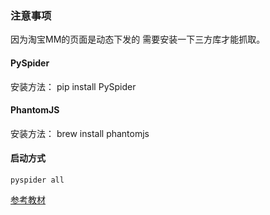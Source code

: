 ### 注意事项

因为淘宝MM的页面是动态下发的 需要安装一下三方库才能抓取。

#### PySpider
 
安装方法： pip install PySpider

#### PhantomJS

安装方法： brew install phantomjs

#### 启动方式

```
pyspider all

```

[参考教材](http://cuiqingcai.com/2652.html)